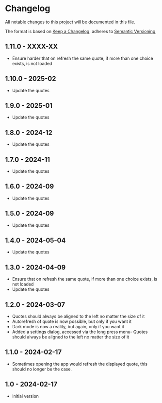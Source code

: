 # Changelog

All notable changes to this project will be documented in this file.

The format is based on [Keep a Changelog](https://keepachangelog.com/en/1.0.0/),
adheres to [Semantic Versioning](https://semver.org/spec/v2.0.0.html),

## 1.11.0 - XXXX-XX

- Ensure harder that on refresh the same quote, if more than one choice exists, is not loaded

## 1.10.0 - 2025-02

- Update the quotes

## 1.9.0 - 2025-01

- Update the quotes

## 1.8.0 - 2024-12

- Update the quotes

## 1.7.0 - 2024-11

- Update the quotes

## 1.6.0 - 2024-09

- Update the quotes

## 1.5.0 - 2024-09

- Update the quotes

## 1.4.0 - 2024-05-04

- Update the quotes

## 1.3.0 - 2024-04-09

- Ensure that on refresh the same quote, if more than one choice exists, is not loaded
- Update the quotes

## 1.2.0 - 2024-03-07

- Quotes should always be aligned to the left no matter the size of it
- Autorefresh of quote is now possible, but only if you want it
- Dark mode is now a reality, but again, only if you want it
- Added a settings dialog, accessed via the long press menu- Quotes should always be aligned to the left no matter the size of it

## 1.1.0 - 2024-02-17

- Sometimes opening the app would refresh the displayed quote, this should no longer be the case.

## 1.0 - 2024-02-17

- Initial version

